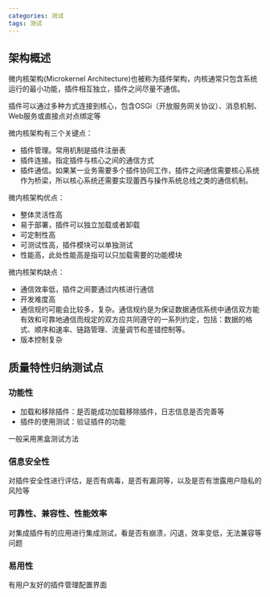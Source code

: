 ```yaml
---
categories: 测试
tags: 测试
---
```


## 架构概述

微内核架构(Microkernel Architecture)也被称为插件架构，内核通常只包含系统运行的最小功能，插件相互独立，插件之间尽量不通信。

插件可以通过多种方式连接到核心，包含OSGi（开放服务网关协议）、消息机制、Web服务或直接点对点绑定等

微内核架构有三个关键点：

- 插件管理。常用机制是插件注册表
- 插件连接。指定插件与核心之间的通信方式
- 插件通信。如果某一业务需要多个插件协同工作，插件之间通信需要核心系统作为桥梁，所以核心系统还需要实现蕾西与操作系统总线之类的通信机制。

微内核架构优点：

- 整体灵活性高
- 易于部署，插件可以独立加载或者卸载
- 可定制性高
- 可测试性高，插件模块可以单独测试
- 性能高，此处性能高是指可以只加载需要的功能模块

微内核架构缺点：

- 通信效率低，插件之间要通过内核进行通信
- 开发难度高
- 通信规约可能会比较多，复杂。通信规约是为保证数据通信系统中通信双方能有效和可靠地通信而规定的双方应共同遵守的一系列约定，包括：数据的格式、顺序和速率、链路管理、流量调节和差错控制等。
- 版本控制复杂

## 质量特性归纳测试点

### 功能性

- 加载和移除插件：是否能成功加载移除插件，日志信息是否完善等
- 插件的使用测试：验证插件的功能

一般采用黑盒测试方法

### 信息安全性

对插件安全性进行评估，是否有病毒，是否有漏洞等，以及是否有泄露用户隐私的风险等

### 可靠性、兼容性、性能效率

对集成插件有的应用进行集成测试，看是否有崩溃，闪退，效率变低，无法兼容等问题

### 易用性

有用户友好的插件管理配置界面